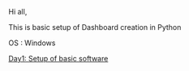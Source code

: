 Hi all,

This is basic setup of Dashboard creation in Python

OS : Windows

<a href = "\01_Setup.md" > Day1: Setup of basic software </a>
